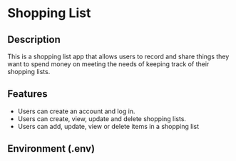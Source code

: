 # Shopping List

## Description

This is a shopping list app that allows users to record and share things they want to spend money on meeting the needs of keeping track of their shopping lists.

## Features

- Users can create an account and log in.
- Users can create, view, update and delete shopping lists.
- Users can add, update, view or delete items in a shopping list

## Environment (.env)

